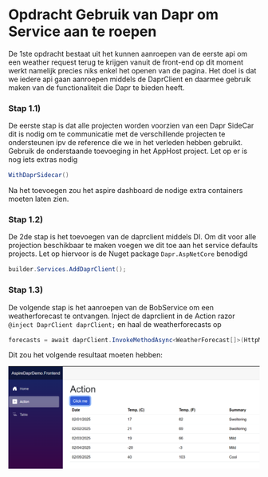 # Opdracht Gebruik van Dapr om Service aan te roepen
 
De 1ste opdracht bestaat uit het kunnen aanroepen van de eerste api om een weather request terug te krijgen vanuit de front-end op dit moment werkt namelijk precies niks enkel het openen van de pagina. Het doel is dat we iedere api gaan aanroepen middels de DaprClient en daarmee gebruik maken van de functionaliteit die Dapr te bieden heeft.

### Stap 1.1)
De eerste stap is dat alle projecten worden voorzien van een Dapr SideCar dit is nodig om te communicatie met de verschillende projecten te ondersteunen ipv de reference die we in het verleden hebben gebruikt. Gebruik de onderstaande toevoeging in het AppHost project. Let op er is nog iets extras nodig

```c#
WithDaprSidecar()
```

Na het toevoegen zou het aspire dashboard de nodige extra containers moeten laten zien.

### Stap 1.2)

De 2de stap is het toevoegen van de daprclient middels DI. Om dit voor alle projection beschikbaar te maken voegen we dit toe aan het service defaults projects. Let op hiervoor is de Nuget package `Dapr.AspNetCore` benodigd

```c#
builder.Services.AddDaprClient();
```

### Stap 1.3)

De volgende stap is het aanroepen van de BobService om een weatherforecast te ontvangen. Inject de daprclient in de Action razor `@inject DaprClient daprClient;` en haal de weatherforecasts op 

```c#
forecasts = await daprClient.InvokeMethodAsync<WeatherForecast[]>(HttpMethod.Get, "...", "...");
```

Dit zou het volgende resultaat moeten hebben:

![alt text](image.png)